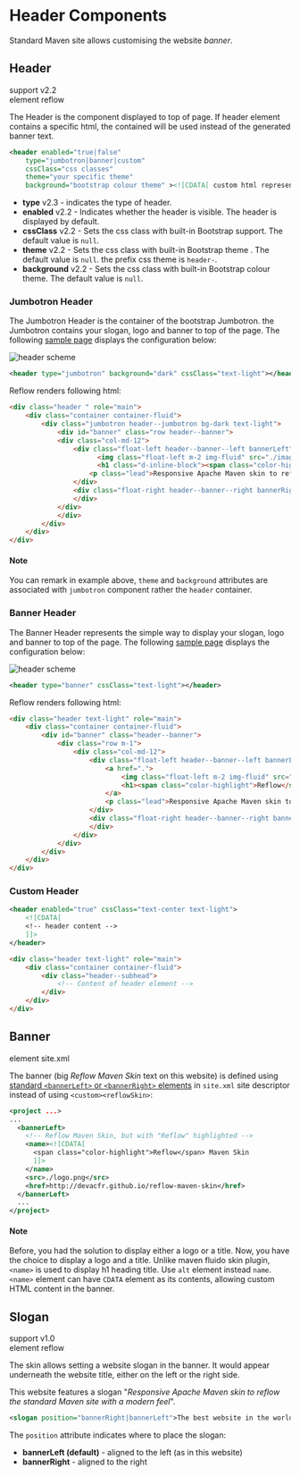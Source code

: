 # Header Components

Standard Maven site allows customising the website _banner_.

## Header

support <span class="badge badge-primary">v2.2</span><br/>
element <span class="badge badge-secondary">reflow</span>

The Header is the component displayed to top of page. If header element contains a specific html, the contained will be used instead of the generated banner text.

```xml
<header enabled="true|false"
    type="jumbotron|banner|custom"
    cssClass="css classes"
    theme="your specific theme"
    background="bootstrap colour theme" ><![CDATA[ custom html representing the header content ]]></header>
```

- **type** <span class="badge badge-light">v2.3</span> - indicates the type of header.
- **enabled** <span class="badge badge-light">v2.2</span> - Indicates whether the header is visible. The header is displayed by default.
- **cssClass** <span class="badge badge-light">v2.2</span> - Sets the css class with built-in Bootstrap support. The default value is `null`.
- **theme** <span class="badge badge-light">v2.2</span> - Sets the css class with built-in Bootstrap theme . The default value is `null`. the prefix css theme is `header-`.
- **background** <span class="badge badge-light">v2.2</span> - Sets the css class with built-in Bootstrap colour theme. The default value is `null`.

### Jumbotron Header

The Jumbotron Header is the container of the bootstrap Jumbotron. the Jumbotron contains your slogan, logo and banner to top of the page. The following [sample page][header-jumbotron] displays the configuration below:

![header scheme](../images/doc/header-jumbotron-scheme.png)

```xml
<header type="jumbotron" background="dark" cssClass="text-light"></header>
```

Reflow renders following html:

```html
<div class="header " role="main">
    <div class="container container-fluid">
        <div class="jumbotron header--jumbotron bg-dark text-light">
            <div id="banner" class="row header--banner">
            <div class="col-md-12">
                <div class="float-left header--banner--left bannerLeft">
                      <img class="float-left m-2 img-fluid" src="./images/logo.svg" alt="Reflow skin" width="144" height="144">
                      <h1 class="d-inline-block"><span class="color-highlight">Reflow</span> Maven Skin</h1>
                    <p class="lead">Responsive Apache Maven skin to reflow the standard Maven site with a modern feel</p>
                </div>
                <div class="float-right header--banner--right bannerRight">
                </div>
            </div>
            </div>
        </div>
    </div>
</div>
```

<div class="bd-callout bd-callout-info">
    <h4 class="no-anchor">Note</h4>
    <p>You can remark in example above, <code>theme</code> and <code>background</code> attributes are associated with <code>jumbotron</code> component rather the <code>header</code> container.</p>
</div>

[header-jumbotron]: test/header-jumbotron.html

### Banner Header

The Banner Header represents the simple way to display your slogan, logo and banner to top of the page. The following [sample page][header-banner] displays the configuration below:

![header scheme](../images/doc/header-banner-scheme.png)

```xml
<header type="banner" cssClass="text-light"></header>
```

Reflow renders following html:

```html
<div class="header text-light" role="main">
    <div class="container container-fluid">
        <div id="banner" class="header--banner">
            <div class="row m-1">
                <div class="col-md-12">
                    <div class="float-left header--banner--left bannerLeft">
                        <a href=".">
                            <img class="float-left m-2 img-fluid" src="./images/logo.svg" alt="Reflow skin" width="144" height="144">
                            <h1><span class="color-highlight">Reflow</span> Maven Skin</h1>
                        </a>
                        <p class="lead">Responsive Apache Maven skin to reflow the standard Maven site with a modern feel</p>
                    </div>
                    <div class="float-right header--banner--right bannerRight">
                    </div>
                </div>
            </div>
        </div>
    </div>
</div>
```

[header-banner]: test/header-banner.html

### Custom Header

```xml
<header enabled="true" cssClass="text-center text-light">
    <![CDATA[
    <!-- header content -->
    ]]>
</header>
```

```html
<div class="header text-light" role="main">
    <div class="container container-fluid">
        <div class="header--subhead">
            <!-- Content of header element -->
        </div>
    </div>
</div>
```

## Banner

element <span class="badge badge-secondary">site.xml</span>

The banner (big _Reflow Maven Skin_ text on this website) is defined using [standard `<bannerLeft>` or `<bannerRight>` elements][mvn-site-banner] in `site.xml` site
descriptor instead of using `<custom><reflowSkin>`:

```xml
<project ...>
...
  <bannerLeft>
    <!-- Reflow Maven Skin, but with "Reflow" highlighted -->
    <name><![CDATA[
      <span class="color-highlight">Reflow</span> Maven Skin
      ]]>
    </name>
    <src>./logo.png</src>
    <href>http://devacfr.github.io/reflow-maven-skin</href>
  </bannerLeft>
  ...
</project>
```

<div class="bd-callout bd-callout-info">
    <h4 class="no-anchor">Note</h4>
    <p>Before, you had the solution to display either a logo or a title. Now, you have the choice to display a logo and a title. Unlike maven fluido skin plugin, <code>&lt;name&gt;</code> is used to display h1 heading title. Use <code>alt</code> element instead <code>name</code>. <code>&lt;name&gt;</code> element can have <code>CDATA</code> element as its contents, allowing custom HTML content in the banner.</p>
</div>

[mvn-site-banner]: http://maven.apache.org/plugins/maven-site-plugin/examples/sitedescriptor.html#Banner

## Slogan

support <span class="badge badge-primary">v1.0</span><br/>
element <span class="badge badge-secondary">reflow</span>

The skin allows setting a website slogan in the banner. It would appear underneath the website
title, either on the left or the right side.

This website features a slogan
"_Responsive Apache Maven skin to reflow the standard Maven site with a modern feel_".

```xml
<slogan position="bannerRight|bannerLeft">The best website in the world</slogan>
```

The `position` attribute indicates where to place the slogan:

- **bannerLeft (default)** - aligned to the left (as in this website)
- **bannerRight** - aligned to the right
